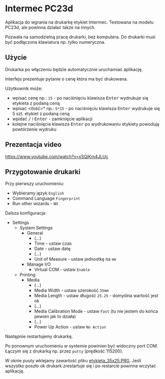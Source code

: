 # Intermec PC23d

Aplikacja do wgrania na drukarkę etykiet Intermec. Testowana na modelu PC23d, ale powinna działać także na innych.

Pozwala na samodzielną pracę drukarki, bez komputera. Do drukarki musi być podłączona klawiatura np. tylko numeryczna.

## Użycie

Drukarka po włączeniu będzie automatycznie uruchamiać aplikację.

Interfejs prezentuje pytanie o cenę która ma być drukowana.

Użytkownik może:

- wpisać cenę np.: `15` - po naciśnięciu klawisza <kbd>Enter</kbd> wydrukuje się etykieta z podaną ceną
- wpisać <ilość>*<cena> np.: `5*15` - po naciśnięciu klawisza <kbd>Enter</kbd> wydrukuje się 5 szt. etykiet z podaną ceną
- wpidać <kbd>/</kbd> i <kbd>Enter</kbd> - zamknięcie aplikacji
- kolejne naciśnięcia klawisza <kbd>Enter</kbd> po wydrukowaniu etykiety powodują powtórzenie wydruku

## Prezentacja video

https://www.youtube.com/watch?v=xSQjKm4JLUc

## Przygotowanie drukarki

Przy pierwszy uruchomieniu:

- Wybieramy język `English`
- Command Language `Fingerprint`
- Run other wizards - `NO`

Dalsza konfiguracja:

- Settings
  - System Settings
    - General
      - (...)
      - Time - ustaw czas
      - Date - ustaw datę
      - (...)
      - Unit of Measure - ustaw jednostkę na `mm`
    - Manage I/O
      - Virtual COM - ustaw `Enable`
  - Printing
    - Media
      - (...)
      - Media Width - ustaw szerokość `35mm`
      - Media Length - ustaw długość `25.25` - domyślna wartość jest ok
      - (...)
      - Media Calibration Mode - ustaw `Fast` (tu nie jestem do końca pewien jak to działa)
      - (...)
      - Power Up Action - ustaw `No Action`

Następnie restartujemy drukarkę.

Po ponownym uruchomieniu w systemie powinien być widoczny port COM.
Łączym się z drukarką np. przez `putty` (prędkość 115200).

W oknie puuty wklejamy zawartość pliku [etykieta_35x25.PRG](etykieta_35x25.PRG).
Jeśli wszystko poszło ok drukark zrestartuje się i po restarcie powinna wczytać aplikację.
